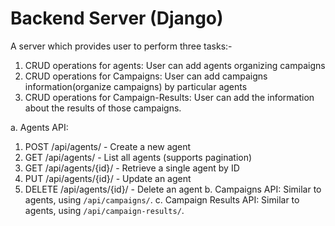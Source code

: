 # Backend Server (Django)
A server which provides user to perform three tasks:-
  1. CRUD operations for agents: User can add agents organizing campaigns
  2. CRUD operations for Campaigns: User can add campaigns information(organize campaigns) by particular agents
  3. CRUD operations for Campaign-Results: User can add the information about the results of those campaigns.

a. Agents API:
  1. POST /api/agents/ - Create a new agent
  2. GET /api/agents/ - List all agents (supports pagination)
  3. GET /api/agents/{id}/ - Retrieve a single agent by ID
  4. PUT /api/agents/{id}/ - Update an agent
  5. DELETE /api/agents/{id}/ - Delete an agent
b. Campaigns API:
    Similar to agents, using ```/api/campaigns/```.
c. Campaign Results API:
    Similar to agents, using ```/api/campaign-results/```.
